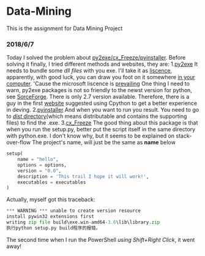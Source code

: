 # Data-Mining
This is the assignment for Data Mining Project
### 2018/6/7
Today I solved the problem about [py2exe/cx_Freeze/pyinstaller](https://stackoverflow.com/questions/41570359/how-can-i-convert-a-py-to-exe-for-python "How to genetate exe file in python stuff……"). Before solving it finally, I tried different methods and websites, they are:
1.[py2exe](http://www.py2exe.org/index.cgi/Tutorial "Tutorial in using py2exe to distribute an exe.")
It needs to bundle some *dll files* with you exe. I'll take it as [liscence](http://www.microsoft.com/downloads/en/details.aspx?FamilyID=9b2da534-3e03-4391-8a4d-074b9f2bc1bf&displaylang=en "Microsoft.VC90.CRT and stuff"), apparently, with good luck, you can draw you foot on it somewhere [in your computer](#abc "Just type the version number you are fetching, such as 9.0.21022.8"). 'Cause the microsoft liscence is [prevailing](#abc "And it purchase github from June 4th, 2018")
One thing I need to warn, py2exe packages is not so friendly to the newst version for python, see [SorceForge](https://sourceforge.net/projects/py2exe/?source=directory "Py2exe.exe download"). There is only 2.7 version available. Therefore, there is a guy in the first [website](https://stackoverflow.com/questions/41570359/how-can-i-convert-a-py-to-exe-for-python) suggested using Cpython to get a better experience in deving.
2.[pyinstaller](https://pyinstaller.readthedocs.io/en/stable/index.html "How to generate an exe file in pyinstaller?")
And when you want to run you result. You need to go to [*dist* directory](#abc "Meanwhile there is a build directory")(which means distributable and contains the supporting files) to find the .exe.
3.[cx_Freeze](https://stackoverflow.com/questions/17798128/how-to--exe-file-in-python-using-cx-freeze "Go to this website and it's clear for all")
The good thing about this package is that when you run the setup.py, better put the script itself in the same directory with python.exe.
I don't know why, but it seems to be explained on stack-over-flow
The project's name, will just be the same as **name** below  
```python
setup(
    name = "hello",
    options = options,
    version = "0.0",
    description = 'This trail I hope it will work!',
    executables = executables
)

```
Actually, myself got this traceback:
```python
*** WARNING *** unable to create version resource
install pywin32 extensions first
writing zip file build\exe.win-amd64-3.6\lib\library.zip
执行python setup.py build程序的报错。
```
The second time when I run the PowerShell *using Shift+Right Click*,  it went away!
